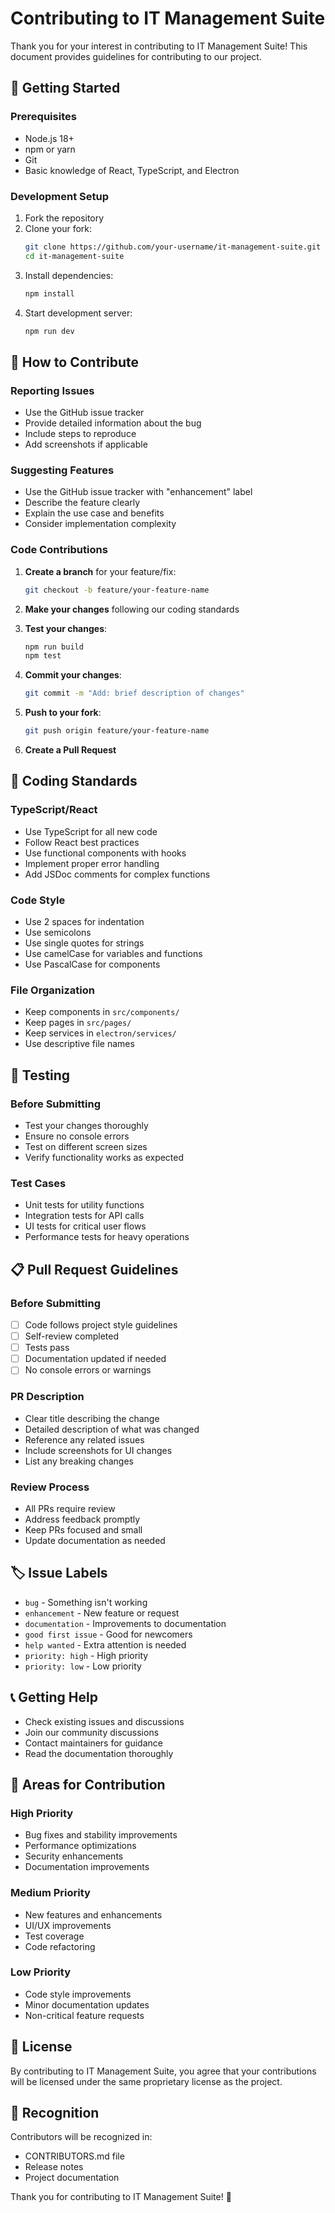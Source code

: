 # Contributing to IT Management Suite

Thank you for your interest in contributing to IT Management Suite! This document provides guidelines for contributing to our project.

## 🚀 Getting Started

### Prerequisites
- Node.js 18+ 
- npm or yarn
- Git
- Basic knowledge of React, TypeScript, and Electron

### Development Setup
1. Fork the repository
2. Clone your fork:
   ```bash
   git clone https://github.com/your-username/it-management-suite.git
   cd it-management-suite
   ```
3. Install dependencies:
   ```bash
   npm install
   ```
4. Start development server:
   ```bash
   npm run dev
   ```

## 📝 How to Contribute

### Reporting Issues
- Use the GitHub issue tracker
- Provide detailed information about the bug
- Include steps to reproduce
- Add screenshots if applicable

### Suggesting Features
- Use the GitHub issue tracker with "enhancement" label
- Describe the feature clearly
- Explain the use case and benefits
- Consider implementation complexity

### Code Contributions
1. **Create a branch** for your feature/fix:
   ```bash
   git checkout -b feature/your-feature-name
   ```

2. **Make your changes** following our coding standards

3. **Test your changes**:
   ```bash
   npm run build
   npm test
   ```

4. **Commit your changes**:
   ```bash
   git commit -m "Add: brief description of changes"
   ```

5. **Push to your fork**:
   ```bash
   git push origin feature/your-feature-name
   ```

6. **Create a Pull Request**

## 🎨 Coding Standards

### TypeScript/React
- Use TypeScript for all new code
- Follow React best practices
- Use functional components with hooks
- Implement proper error handling
- Add JSDoc comments for complex functions

### Code Style
- Use 2 spaces for indentation
- Use semicolons
- Use single quotes for strings
- Use camelCase for variables and functions
- Use PascalCase for components

### File Organization
- Keep components in `src/components/`
- Keep pages in `src/pages/`
- Keep services in `electron/services/`
- Use descriptive file names

## 🧪 Testing

### Before Submitting
- Test your changes thoroughly
- Ensure no console errors
- Test on different screen sizes
- Verify functionality works as expected

### Test Cases
- Unit tests for utility functions
- Integration tests for API calls
- UI tests for critical user flows
- Performance tests for heavy operations

## 📋 Pull Request Guidelines

### Before Submitting
- [ ] Code follows project style guidelines
- [ ] Self-review completed
- [ ] Tests pass
- [ ] Documentation updated if needed
- [ ] No console errors or warnings

### PR Description
- Clear title describing the change
- Detailed description of what was changed
- Reference any related issues
- Include screenshots for UI changes
- List any breaking changes

### Review Process
- All PRs require review
- Address feedback promptly
- Keep PRs focused and small
- Update documentation as needed

## 🏷️ Issue Labels

- `bug` - Something isn't working
- `enhancement` - New feature or request
- `documentation` - Improvements to documentation
- `good first issue` - Good for newcomers
- `help wanted` - Extra attention is needed
- `priority: high` - High priority
- `priority: low` - Low priority

## 📞 Getting Help

- Check existing issues and discussions
- Join our community discussions
- Contact maintainers for guidance
- Read the documentation thoroughly

## 🎯 Areas for Contribution

### High Priority
- Bug fixes and stability improvements
- Performance optimizations
- Security enhancements
- Documentation improvements

### Medium Priority
- New features and enhancements
- UI/UX improvements
- Test coverage
- Code refactoring

### Low Priority
- Code style improvements
- Minor documentation updates
- Non-critical feature requests

## 📄 License

By contributing to IT Management Suite, you agree that your contributions will be licensed under the same proprietary license as the project.

## 🙏 Recognition

Contributors will be recognized in:
- CONTRIBUTORS.md file
- Release notes
- Project documentation

Thank you for contributing to IT Management Suite! 🚀
